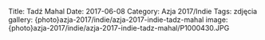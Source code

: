 Title: Tadź Mahal
Date: 2017-06-08
Category: Azja 2017/Indie
Tags: zdjęcia
gallery: {photo}azja-2017/indie/azja-2017-indie-tadz-mahal
image: {photo}azja-2017/indie/azja-2017-indie-tadz-mahal/P1000430.JPG
